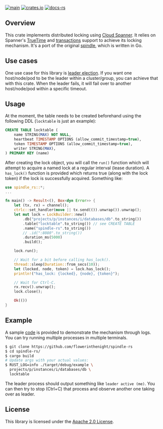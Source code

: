 [![main](https://github.com/flowerinthenight/spindle-rs/actions/workflows/main.yml/badge.svg)](https://github.com/flowerinthenight/spindle-rs/actions/workflows/main.yml)
[![crates.io](https://img.shields.io/crates/v/spindle_rs)](https://crates.io/crates/spindle_rs)
[![docs-rs](https://img.shields.io/docsrs/spindle_rs)](https://docs.rs/spindle_rs/latest/spindle_rs/)

## Overview

This crate implements distributed locking using [Cloud Spanner](https://cloud.google.com/spanner/). It relies on Spanner's [TrueTime](https://cloud.google.com/spanner/docs/true-time-external-consistency) and [transactions](https://cloud.google.com/spanner/docs/transactions) support to achieve its locking mechanism. It's a port of the original [spindle](https://github.com/flowerinthenight/spindle), which is written in Go.

## Use cases
One use case for this library is [leader election](https://en.wikipedia.org/wiki/Leader_election). If you want one host/node/pod to be the leader within a cluster/group, you can achieve that with this crate. When the leader fails, it will fail over to another host/node/pod within a specific timeout.

## Usage
At the moment, the table needs to be created beforehand using the following DDL (`locktable` is just an example):
```sql
CREATE TABLE locktable (
    name STRING(MAX) NOT NULL,
    heartbeat TIMESTAMP OPTIONS (allow_commit_timestamp=true),
    token TIMESTAMP OPTIONS (allow_commit_timestamp=true),
    writer STRING(MAX),
) PRIMARY KEY (name)
```

After creating the lock object, you will call the `run()` function which will attempt to acquire a named lock at a regular interval (lease duration). A `has_lock()` function is provided which returns true (along with the lock token) if the lock is successfully acquired. Something like:

```rust
use spindle_rs::*;
...

fn main() -> Result<(), Box<dyn Error>> {
    let (tx, rx) = channel();
    ctrlc::set_handler(move || tx.send(()).unwrap()).unwrap();
    let mut lock = LockBuilder::new()
        .db("projects/p/instances/i/databases/db".to_string())
        .table("locktable".to_string()) // see CREATE TABLE
        .name("spindle-rs".to_string())
        // .id(":8080".to_string())
        .duration_ms(5000)
        .build();

    lock.run();

    // Wait for a bit before calling has_lock().
    thread::sleep(Duration::from_secs(10));
    let (locked, node, token) = lock.has_lock();
    println!("has_lock: {locked}, {node}, {token}");

    // Wait for Ctrl-C.
    rx.recv().unwrap();
    lock.close();

    Ok(())
}
```

## Example

A sample [code](./example/src/main.rs) is provided to demonstrate the mechanism through logs. You can try running multiple processes in multiple terminals.

```bash
$ git clone https://github.com/flowerinthenight/spindle-rs
$ cd spindle-rs/
$ cargo build
# Update args with your actual values:
$ RUST_LOG=info ./target/debug/example \
  projects/p/instances/i/databases/db \
  locktable
```

The leader process should output something like `leader active (me)`. You can then try to stop (Ctrl+C) that process and observe another one taking over as leader.

## License

This library is licensed under the [Apache 2.0 License](./LICENSE).
